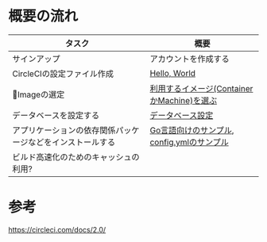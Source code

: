 

# 概要の流れ

|タスク|概要|
|---|---|
|サインアップ|アカウントを作成する|
|CircleCIの設定ファイル作成|[Hello, World](01_hello_world.md)|
|Imageの選定|[利用するイメージ(ContainerかMachine)を選ぶ]()|
|データベースを設定する|[データベース設定](05_configuring_databases.md)|
|アプリケーションの依存関係パッケージなどをインストールする|[Go言語向けのサンプル](https://github.com/CircleCI-Public/circleci-demo-go), [config.ymlのサンプル](06_sample_go.md)|
|ビルド高速化のためのキャッシュの利用?||

# 参考
https://circleci.com/docs/2.0/